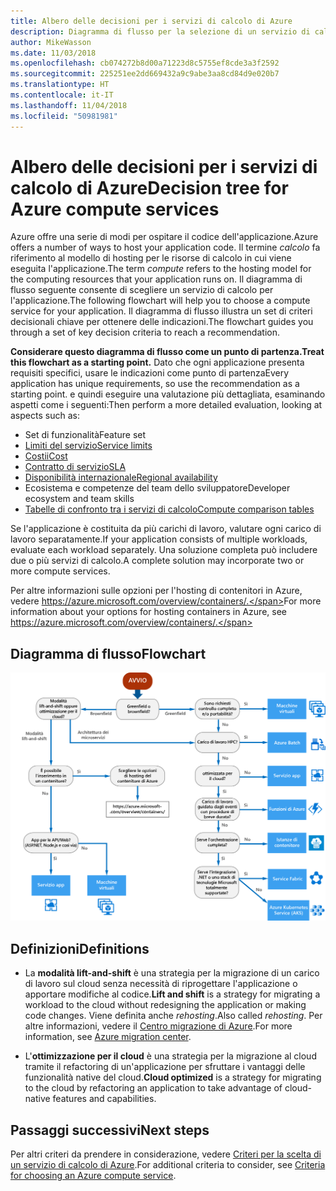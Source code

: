 ```yaml
---
title: Albero delle decisioni per i servizi di calcolo di Azure
description: Diagramma di flusso per la selezione di un servizio di calcolo
author: MikeWasson
ms.date: 11/03/2018
ms.openlocfilehash: cb074272b8d00a71223d8c5755ef8cde3a3f2592
ms.sourcegitcommit: 225251ee2dd669432a9c9abe3aa8cd84d9e020b7
ms.translationtype: HT
ms.contentlocale: it-IT
ms.lasthandoff: 11/04/2018
ms.locfileid: "50981981"
---
```

# <a name="decision-tree-for-azure-compute-services"></a><span data-ttu-id="35257-103">Albero delle decisioni per i servizi di calcolo di Azure</span><span class="sxs-lookup"><span data-stu-id="35257-103">Decision tree for Azure compute services</span></span>

<span data-ttu-id="35257-104">Azure offre una serie di modi per ospitare il codice dell'applicazione.</span><span class="sxs-lookup"><span data-stu-id="35257-104">Azure offers a number of ways to host your application code.</span></span> <span data-ttu-id="35257-105">Il termine *calcolo* fa riferimento al modello di hosting per le risorse di calcolo in cui viene eseguita l'applicazione.</span><span class="sxs-lookup"><span data-stu-id="35257-105">The term *compute* refers to the hosting model for the computing resources that your application runs on.</span></span> <span data-ttu-id="35257-106">Il diagramma di flusso seguente consente di scegliere un servizio di calcolo per l'applicazione.</span><span class="sxs-lookup"><span data-stu-id="35257-106">The following flowchart will help you to choose a compute service for your application.</span></span> <span data-ttu-id="35257-107">Il diagramma di flusso illustra un set di criteri decisionali chiave per ottenere delle indicazioni.</span><span class="sxs-lookup"><span data-stu-id="35257-107">The flowchart guides you through a set of key decision criteria to reach a recommendation.</span></span> 

<span data-ttu-id="35257-108">**Considerare questo diagramma di flusso come un punto di partenza.**</span><span class="sxs-lookup"><span data-stu-id="35257-108">**Treat this flowchart as a starting point.**</span></span> <span data-ttu-id="35257-109">Dato che ogni applicazione presenta requisiti specifici, usare le indicazioni come punto di partenza</span><span class="sxs-lookup"><span data-stu-id="35257-109">Every application has unique requirements, so use the recommendation as a starting point.</span></span> <span data-ttu-id="35257-110">e quindi eseguire una valutazione più dettagliata, esaminando aspetti come i seguenti:</span><span class="sxs-lookup"><span data-stu-id="35257-110">Then perform a more detailed evaluation, looking at aspects such as:</span></span>
 
- <span data-ttu-id="35257-111">Set di funzionalità</span><span class="sxs-lookup"><span data-stu-id="35257-111">Feature set</span></span>
- [<span data-ttu-id="35257-112">Limiti del servizio</span><span class="sxs-lookup"><span data-stu-id="35257-112">Service limits</span></span>](/azure/azure-subscription-service-limits)
- [<span data-ttu-id="35257-113">Costii</span><span class="sxs-lookup"><span data-stu-id="35257-113">Cost</span></span>](https://azure.microsoft.com/pricing/)
- [<span data-ttu-id="35257-114">Contratto di servizio</span><span class="sxs-lookup"><span data-stu-id="35257-114">SLA</span></span>](https://azure.microsoft.com/support/legal/sla/)
- [<span data-ttu-id="35257-115">Disponibilità internazionale</span><span class="sxs-lookup"><span data-stu-id="35257-115">Regional availability</span></span>](https://azure.microsoft.com/global-infrastructure/services/)
- <span data-ttu-id="35257-116">Ecosistema e competenze del team dello sviluppatore</span><span class="sxs-lookup"><span data-stu-id="35257-116">Developer ecosystem and team skills</span></span>
- [<span data-ttu-id="35257-117">Tabelle di confronto tra i servizi di calcolo</span><span class="sxs-lookup"><span data-stu-id="35257-117">Compute comparison tables</span></span>](./compute-comparison.md)

<span data-ttu-id="35257-118">Se l'applicazione è costituita da più carichi di lavoro, valutare ogni carico di lavoro separatamente.</span><span class="sxs-lookup"><span data-stu-id="35257-118">If your application consists of multiple workloads, evaluate each workload separately.</span></span> <span data-ttu-id="35257-119">Una soluzione completa può includere due o più servizi di calcolo.</span><span class="sxs-lookup"><span data-stu-id="35257-119">A complete solution may incorporate two or more compute services.</span></span>

<span data-ttu-id="35257-120">Per altre informazioni sulle opzioni per l'hosting di contenitori in Azure, vedere https://azure.microsoft.com/overview/containers/.</span><span class="sxs-lookup"><span data-stu-id="35257-120">For more information about your options for hosting containers in Azure, see https://azure.microsoft.com/overview/containers/.</span></span>

## <a name="flowchart"></a><span data-ttu-id="35257-121">Diagramma di flusso</span><span class="sxs-lookup"><span data-stu-id="35257-121">Flowchart</span></span>

![](../images/compute-decision-tree.svg)

## <a name="definitions"></a><span data-ttu-id="35257-122">Definizioni</span><span class="sxs-lookup"><span data-stu-id="35257-122">Definitions</span></span>

- <span data-ttu-id="35257-123">La **modalità lift-and-shift** è una strategia per la migrazione di un carico di lavoro sul cloud senza necessità di riprogettare l'applicazione o apportare modifiche al codice.</span><span class="sxs-lookup"><span data-stu-id="35257-123">**Lift and shift** is a strategy for migrating a workload to the cloud without redesigning the application or making code changes.</span></span> <span data-ttu-id="35257-124">Viene definita anche *rehosting*.</span><span class="sxs-lookup"><span data-stu-id="35257-124">Also called *rehosting*.</span></span> <span data-ttu-id="35257-125">Per altre informazioni, vedere il [Centro migrazione di Azure](https://azure.microsoft.com/migration/).</span><span class="sxs-lookup"><span data-stu-id="35257-125">For more information, see [Azure migration center](https://azure.microsoft.com/migration/).</span></span>

- <span data-ttu-id="35257-126">L'**ottimizzazione per il cloud** è una strategia per la migrazione al cloud tramite il refactoring di un'applicazione per sfruttare i vantaggi delle funzionalità native del cloud.</span><span class="sxs-lookup"><span data-stu-id="35257-126">**Cloud optimized** is a strategy for migrating to the cloud by refactoring an application to take advantage of cloud-native features and capabilities.</span></span>

## <a name="next-steps"></a><span data-ttu-id="35257-127">Passaggi successivi</span><span class="sxs-lookup"><span data-stu-id="35257-127">Next steps</span></span>

<span data-ttu-id="35257-128">Per altri criteri da prendere in considerazione, vedere [Criteri per la scelta di un servizio di calcolo di Azure](./compute-comparison.md).</span><span class="sxs-lookup"><span data-stu-id="35257-128">For additional criteria to consider, see [Criteria for choosing an Azure compute service](./compute-comparison.md).</span></span>
